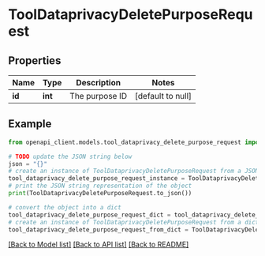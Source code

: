 # ToolDataprivacyDeletePurposeRequest


## Properties

Name | Type | Description | Notes
------------ | ------------- | ------------- | -------------
**id** | **int** | The purpose ID | [default to null]

## Example

```python
from openapi_client.models.tool_dataprivacy_delete_purpose_request import ToolDataprivacyDeletePurposeRequest

# TODO update the JSON string below
json = "{}"
# create an instance of ToolDataprivacyDeletePurposeRequest from a JSON string
tool_dataprivacy_delete_purpose_request_instance = ToolDataprivacyDeletePurposeRequest.from_json(json)
# print the JSON string representation of the object
print(ToolDataprivacyDeletePurposeRequest.to_json())

# convert the object into a dict
tool_dataprivacy_delete_purpose_request_dict = tool_dataprivacy_delete_purpose_request_instance.to_dict()
# create an instance of ToolDataprivacyDeletePurposeRequest from a dict
tool_dataprivacy_delete_purpose_request_from_dict = ToolDataprivacyDeletePurposeRequest.from_dict(tool_dataprivacy_delete_purpose_request_dict)
```
[[Back to Model list]](../README.md#documentation-for-models) [[Back to API list]](../README.md#documentation-for-api-endpoints) [[Back to README]](../README.md)


